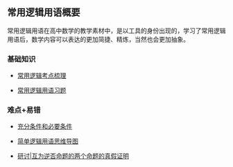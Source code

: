 ## 常用逻辑用语概要<!-- {docsify-ignore} -->

常用逻辑用语在高中数学的教学素材中，是以工具的身份出现的，学习了常用逻辑用语后，数学内容可以表达的更加简捷、精炼，当然也会更加抽象。

### 基础知识

* <a  href="http://www.cnblogs.com/wanghai0666/p/7327948.html"  target="_blank">常用逻辑考点梳理</a>

* <a  href=" http://www.cnblogs.com/wanghai0666/p/6726500.html"  target="_blank">常用逻辑用语习题</a>

### 难点+易错

* <a  href="https://www.cnblogs.com/wanghai0666/p/7620427.html"  target="_blank">充分条件和必要条件</a>

* [简单逻辑用语思维导图](https://www.cnblogs.com/wanghai0666/p/15262841.html)

* [研讨|互为逆否命题的两个命题的真假证明](https://www.cnblogs.com/wanghai0666/p/14055978.html)
